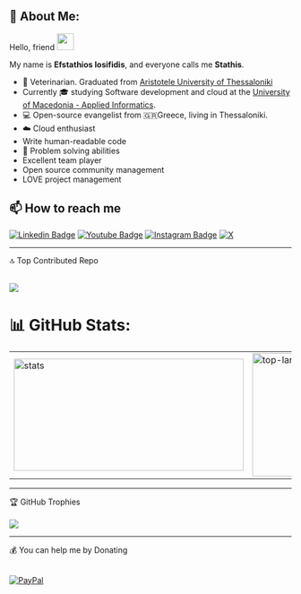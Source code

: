 ## 💫 About Me:

Hello, friend <img src="https://raw.githubusercontent.com/aemmadi/aemmadi/master/wave.gif" width="30">

My name is **Efstathios Iosifidis**, and everyone calls me **Stathis**.   

- 🐶 Veterinarian. Graduated from [Aristotele University of Thessaloniki](https://www.vet.auth.gr/en/)    
- Currently 🎓 studying Software development and cloud at the [University of Macedonia - Applied Informatics](https://www.uom.gr/en/dai).  
- 💻 Open-source evangelist from 🇬🇷Greece, living in Thessaloniki.  
- ☁️ Cloud enthusiast
- Write human-readable code 
- 💭 Problem solving abilities 
- Excellent team player  
- Open source community management   
- LOVE project management     

## 📫 How to reach me

[![Linkedin Badge](https://img.shields.io/badge/-LinkedIn-blue?style=flat-square&logo=Linkedin&logoColor=white&link=https://www.linkedin.com/in/eiosifidis/)](https://www.linkedin.com/in/eiosifidis/)
[![Youtube Badge](https://img.shields.io/badge/-Youtube-darkred?style=flat-square&logo=youtube&logoColor=white&link=https://www.youtube.com/c/EfstathiosIosifidis)](https://www.youtube.com/c/EfstathiosIosifidis)
[![Instagram Badge](https://img.shields.io/badge/-@e.iosifidis-ff69b4?style=flat-square&logo=instagram&logoColor=black&link=https://www.instagram.com/e.iosifidis/)](https://www.instagram.com/e.iosifidis/)
[![X](https://img.shields.io/badge/X-black.svg?logo=X&logoColor=white)](https://x.com/nexteiosifidis)


<hr>
🔝 Top Contributed Repo<br><br>

![](https://github-contributor-stats.vercel.app/api?username=iosifidis&limit=5&theme=dark&combine_all_yearly_contributions=true)

# 📊 GitHub Stats:

<table>
  <tr>
    <td><img height="200em" width="410vw" src="https://github-readme-stats.vercel.app/api?username=iosifidis&hide_border=true&count_private=true&show_icons=true&theme=tokyonight" alt="stats"></td>
    <td><img height="220em" width="430em" src="https://github-readme-stats.vercel.app/api/top-langs?username=iosifidis&show_icons=true&locale=en&layout=compact&hide_border=true&theme=tokyonight" alt="top-langs"></td>
  </tr>
</table>

<!--
<img height="200em" width="410vw" src="https://streak-stats.demolab.com?user=iosifidis&theme=dark&hide_border=true" alt="GitHub Streak" />
    
<img height="200em" width="410vw" src="https://github-readme-stats.vercel.app/api?username=iosifidis&hide_border=true&count_private=true&show_icons=true&theme=tokyonight" alt="stats">
    
<img height="220em" width="430em" src="https://github-readme-stats.vercel.app/api/top-langs?username=iosifidis&show_icons=true&locale=en&layout=compact&hide_border=true&theme=tokyonight" alt="top-langs">
-->
<hr>

🏆 GitHub Trophies<br><br>
![](https://github-profile-trophy.vercel.app/?username=iosifidis&theme=radical&no-frame=false&no-bg=true&margin-w=4)

<hr>

💰 You can help me by Donating<br><br>

[![PayPal](https://img.shields.io/badge/PayPal-00457C?style=for-the-badge&logo=paypal&logoColor=white)](https://paypal.me/eiosifidis) 

<!--
**iosifidis/iosifidis** is a ✨ _special_ ✨ repository because its `README.md` (this file) appears on your GitHub profile.

Here are some ideas to get you started:

- 🔭 I’m currently working on ...
- 🌱 I’m currently learning ...
- 👯 I’m looking to collaborate on ...
- 🤔 I’m looking for help with ...
- 💬 Ask me about ...
- 📫 How to reach me: ...
- 😄 Pronouns: ...
- ⚡ Fun fact: ...

Template from: https://github.com/anuraghazra/github-readme-stats 
-->
